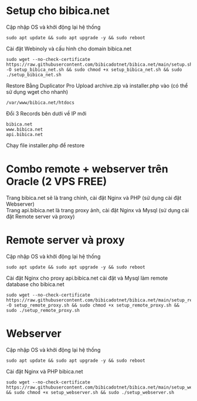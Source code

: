 # Setup cho bibica.net
Cập nhập OS và khởi động lại hệ thống
```shell
sudo apt update && sudo apt upgrade -y && sudo reboot
```
Cài đặt Webinoly và cấu hình cho domain bibica.net
```shell
sudo wget --no-check-certificate https://raw.githubusercontent.com/bibicadotnet/bibica.net/main/setup.sh -O setup_bibica_net.sh && sudo chmod +x setup_bibica_net.sh && sudo ./setup_bibica_net.sh
```
Restore Bằng Duplicator Pro
Upload archive.zip và installer.php vào (có thể sử dụng wget cho nhanh)
```shell
/var/www/bibica.net/htdocs
```
Đổi 3 Records bên dưới về IP mới
```shell
bibica.net
www.bibica.net
api.bibica.net
```
Chạy file installer.php để restore

# Combo remote + webserver trên Oracle (2 VPS FREE)
Trang bibica.net sẽ là trang chính, cài đặt Nginx và PHP (sử dụng cài đặt Webserver) <br>
Trang api.bibica.net là trang proxy ảnh, cài đặt Nginx và Mysql (sử dụng cài đặt Remote server và proxy)

# Remote server và proxy
Cập nhập OS và khởi động lại hệ thống
```shell
sudo apt update && sudo apt upgrade -y && sudo reboot
```
Cài đặt Nginx cho proxy api.bibica.net cài đặt và Mysql làm remote database cho bibica.net
```shell
sudo wget --no-check-certificate https://raw.githubusercontent.com/bibicadotnet/bibica.net/main/setup_remote_proxy.sh -O setup_remote_proxy.sh && sudo chmod +x setup_remote_proxy.sh && sudo ./setup_remote_proxy.sh
```
# Webserver
Cập nhập OS và khởi động lại hệ thống
```shell
sudo apt update && sudo apt upgrade -y && sudo reboot
```
Cài đặt Nginx và PHP bibica.net
```shell
sudo wget --no-check-certificate https://raw.githubusercontent.com/bibicadotnet/bibica.net/main/setup_webserver.sh && sudo chmod +x setup_webserver.sh && sudo ./setup_webserver.sh
```
